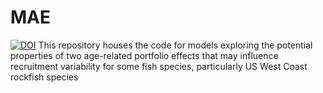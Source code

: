 # MAE
[![DOI](https://zenodo.org/badge/94338492.svg)](https://zenodo.org/badge/latestdoi/94338492)
This repository houses the code for models exploring the potential properties of two age-related portfolio effects that may influence recruitment variability for some fish species, particularly US West Coast rockfish species
